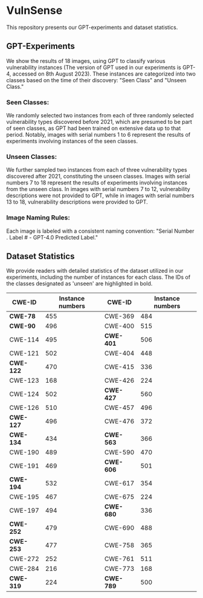 # VulnSense

This repository presents our GPT-experiments and dataset statistics.


## GPT-Experiments

We show the results of 18 images, using GPT to classify various vulnerability instances (The version of GPT used in our experiments is GPT-4, accessed on 8th August 2023). These instances are categorized into two classes based on the time of their discovery: "Seen Class" and "Unseen Class."

### Seen Classes:
We randomly selected two instances from each of three randomly selected vulnerability types discovered before 2021, which are presumed to be part of seen classes, as GPT had been trained on extensive data up to that period. Notably, images with serial numbers 1 to 6 represent the results of experiments involving instances of the seen classes.

### Unseen Classes:
We further sampled two instances from each of three vulnerability types discovered after 2021, constituting the unseen classes. Images with serial numbers 7 to 18 represent the results of experiments involving instances from the unseen class. In images with serial numbers 7 to 12, vulnerability descriptions were not provided to GPT, while in images with serial numbers 13 to 18, vulnerability descriptions were provided to GPT.

### Image Naming Rules:
Each image is labeled with a consistent naming convention: "Serial Number . Label # - GPT-4.0 Predicted Label."


## Dataset Statistics

We provide readers with detailed statistics of the dataset utilized in our experiments, including the number of instances for each class. The IDs of the classes designated as 'unseen' are highlighted in bold.

| CWE-ID | Instance numbers | CWE-ID | Instance numbers |
|-------|------------------|-------|------------------|
| **CWE-78**  | 455            | CWE-369 | 484            |
| **CWE-90**  | 496            | CWE-400 | 515            |
| CWE-114 | 495            | **CWE-401** | 506            |
| CWE-121 | 502            | CWE-404 | 448            |
| **CWE-122** | 470            | CWE-415 | 336            |
| CWE-123 | 168            | CWE-426 | 224            |
| CWE-124 | 502            | **CWE-427** | 560            |
| CWE-126 | 510            | CWE-457 | 496            |
| **CWE-127** | 496            | CWE-476 | 372            |
| **CWE-134** | 434            | **CWE-563** | 366            |
| CWE-190 | 489            | CWE-590 | 470            |
| CWE-191 | 469            | **CWE-606** | 501            |
| **CWE-194** | 532            | CWE-617 | 354            |
| CWE-195 | 467            | CWE-675 | 224            |
| CWE-197 | 494            | **CWE-680** | 336            |
| **CWE-252** | 479            | CWE-690 | 488            |
| **CWE-253** | 477            | CWE-758 | 365            |
| CWE-272 | 252            | CWE-761 | 511            |
| CWE-284 | 216            | CWE-773 | 168            |
| **CWE-319** | 224            | **CWE-789** | 500            |
